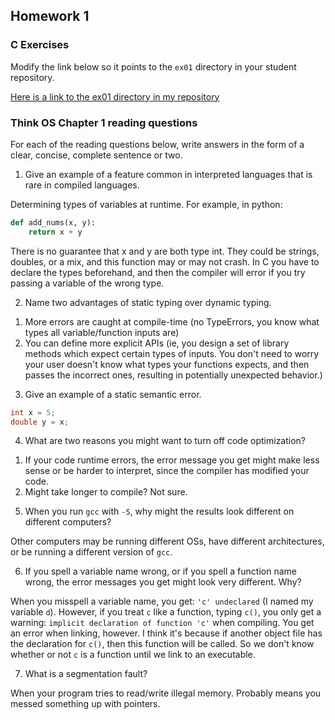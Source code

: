 ## Homework 1

### C Exercises

Modify the link below so it points to the `ex01` directory in your
student repository.

[Here is a link to the ex01 directory in my repository](https://github.com/davidabrahams/ExercisesInC/tree/master/exercises/ex01)

### Think OS Chapter 1 reading questions

For each of the reading questions below, write answers in the form of
a clear, concise, complete sentence or two.

1) Give an example of a feature common in interpreted languages that is rare in compiled languages.

Determining types of variables at runtime. For example, in python:

```python
def add_nums(x, y):
    return x + y
```

There is no guarantee that x and y are both type int. They could be strings, doubles, or a mix, and this function may or may not crash. In C you have to declare the types beforehand, and then the compiler will error if you try passing a variable of the wrong type.

2) Name two advantages of static typing over dynamic typing.

1. More errors are caught at compile-time (no TypeErrors, you know what types all variable/function inputs are)
2. You can define more explicit APIs (ie, you design a set of library methods which expect certain types of inputs. You don't need to worry your user doesn't know what types your functions expects, and then passes the incorrect ones, resulting in potentially unexpected behavior.)

3) Give an example of a static semantic error.

```C
int x = 5;
double y = x;
```

4) What are two reasons you might want to turn off code optimization?

1. If your code runtime errors, the error message you get might make less sense or be harder to interpret, since the compiler has modified your code.
2. Might take longer to compile? Not sure.

5) When you run `gcc` with `-S`, why might the results look different on different computers?

Other computers may be running different OSs, have different architectures, or be running a different version of `gcc`.

6) If you spell a variable name wrong, or if you spell a function name wrong, the error messages you get might look very different.  Why?

When you misspell a variable name, you get: `'c' undeclared` (I named my variable `d`). However, if you treat `c` like a function, typing `c()`, you only get a warning: `implicit declaration of function 'c'` when compiling. You get an error when linking, however. I think it's because if another object file has the declaration for `c()`, then this function will be called. So we don't know whether or not `c` is a function until we link to an executable.

7) What is a segmentation fault?

When your program tries to read/write illegal memory. Probably means you messed something up with pointers.
